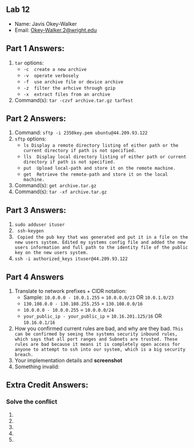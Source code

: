 ## Lab 12

- Name: Javis Okey-Walker
- Email: Okey-Walker.2@wright.edu

## Part 1 Answers:

1. `tar` options:
   - `-c  create a new archive `
   - `-v  operate verbosely`
   - `-f  use archive file or device archive`
   - `-z  filter the arhcive through gzip `
   - `-x  extract files from an archive`
2. Command(s): `tar -czvf archive.tar.gz tarTest`

## Part 2 Answers:

1. Command:  `sftp -i 2350key.pem ubuntu@44.209.93.122`
2. `sftp` options:
   - `ls Display a remote directory listing of either path or the current directory if path is not specified. `
   - `lls  Display local directory listing of either path or current directory if path is not specified. `
   - `put  Upload local-path and store it on the remote machine.`
   - `get  Retrieve the remote-path and store it on the local machine.`
3. Command(s): ` get archive.tar.gz `
4. Command(s): `tar -xf archive.tar.gz`

## Part 3 Answers:

1. `sudo adduser ituser`
2. ` ssh-keygen`
3. ` Copied the pub key that was generated and put it in a file on the new users system. Edited my systems config file and added the new users information and full path to the identity file of the public key on the new users system.`
4.  ` ssh -i authorized_keys ituser@44.209.93.122 `

## Part 4 Answers

1. Translate to network prefixes + CIDR notation:
   - Sample: `10.0.0.0 - 10.0.1.255` = `10.0.0.0/23` OR `10.0.1.0/23`
   - `130.108.0.0 - 130.108.255.255` = `130.108.0.0/16` 
   - `10.0.0.0 - 10.0.0.255` = `10.0.0.0/24`
   - `your_public_ip - your_public_ip` = `10.16.201.125/16` OR `10.16.0.1/16`
2. How you confirmed current rules are bad, and why are they bad. `This can be confirmed by seeing the systems security inbound rules, which says that all port ranges and Subnets are trusted. These rules are bad because it means it is completely open access for anyone to attempt to ssh into our system, which is a big security breach.`
3. Your implementation details and **screenshot**
4. Something invalid:

## Extra Credit Answers:

### Solve the conflict

1.
2.
3.
4.
5.
